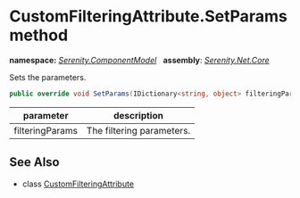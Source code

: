 # CustomFilteringAttribute.SetParams method
**namespace:** *[Serenity.ComponentModel](../../README.md#serenity.componentmodel-namespace)*   **assembly**: *[Serenity.Net.Core](../../README.md)*

Sets the parameters.

```csharp
public override void SetParams(IDictionary<string, object> filteringParams)
```

| parameter | description |
| --- | --- |
| filteringParams | The filtering parameters. |

## See Also

* class [CustomFilteringAttribute](../CustomFilteringAttribute.md)
